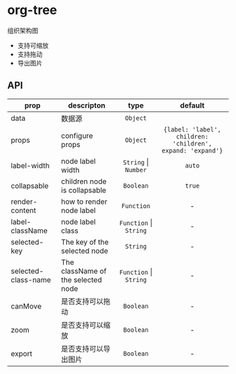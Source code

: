 # org-tree
组织架构图
* 支持可缩放
* 支持拖动
* 导出图片





## API

  prop              | descripton                              | type                   | default
  ------------------|-----------------------------------------|:----------------------:|:---------------------------------------------------------:
  data              |         数据源                               | `Object`               |
  props             |  configure props                        | `Object`               | `{label: 'label', children: 'children', expand: 'expand'}`
  label-width        |  node label width                       | `String` \| `Number`   | `auto`
  collapsable       |  children node is collapsable           | `Boolean`              | `true`
  render-content     |  how to render node label               | `Function`             |     -
  label-className    |  node label class                       | `Function` \| `String` |     -
  selected-key       |  The key of the selected node           | `String`               |     -
  selected-class-name |  The className of the selected node     | `Function` \| `String` |     -
  canMove              |  是否支持可以拖动     | `Boolean`|     -
    zoom | 是否支持可以缩放    | `Boolean`|     -
    export | 是否支持可以导出图片    | `Boolean`|     -









